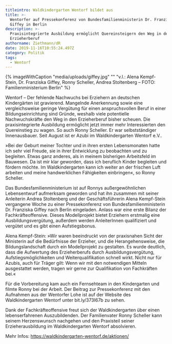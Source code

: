 ```yaml
---
titleintro: Waldkindergarten Wentorf bildet aus
title: >-
  Wentorfer auf Pressekonferenz von Bundesfamilienministerin Dr. Franziska
  Giffey in Berlin
description: >-
  Praxisintegrierte Ausbildung ermöglicht Quereinsteigern den Weg in den
  Erzieherberuf
authorname: Ziethmann/dR
date: 2019-11-16T10:55:24.497Z
category: Politik
tags:
  - Wentorf
---
```

{% imageWithCaption "media/uploads/giffey.jpg" "" "v.l.: Alena Kempf-Stein, Dr. Franziska Giffey, Ronny Scheller, Andrea Stoltenberg – FOTO: Familienministerium Berlin" %}

Wentorf – Der fehlende Nachwuchs bei Erziehern an deutschen Kindergärten ist gravierend. Mangelnde Anerkennung sowie eine vergleichsweise geringe Vergütung für einen anspruchsvollen Beruf in einer Bildungseinrichtung sind Gründe, weshalb viele potentielle Nachwuchskräfte den Weg in den Erzieherberuf bisher scheuen. Die praxisintegrierte Ausbildung ermöglicht jetzt immer mehr Interessierten den Quereinstieg zu wagen. So auch Ronny Scheller. Er war selbstständiger Innenausbauer. Seit August ist er Azubi im Waldkindergarten Wentorf e.V..

»Bei der Geburt meiner Tochter und in ihren ersten Lebensmonaten hatte ich sehr viel Freude, sie in ihrer Entwicklung zu beobachten und zu begleiten. Etwas ganz anderes, als in meinem bisherigen Arbeitsfeld im Bauwesen. Da ist mir klar geworden, dass ich beruflich Kinder begleiten und fördern möchte. Im Waldkindergarten kann ich weiter an der frischen Luft arbeiten und meine handwerklichen Fähigkeiten einbringen«, so Ronny Scheller.

Das Bundesfamilienministerium ist auf Ronnys außergewöhnlichen Lebensentwurf aufmerksam geworden und hat ihn zusammen mit seiner Anleiterin Andrea Stoltenberg und der Geschäftsführerin Alena Kempf-Stein vergangene Woche zu einer Pressekonferenz von Bundesfamilienministerin Dr. Franziska Giffey nach Berlin eingeladen. Anlass war eine erste Bilanz der Fachkräfteoffensive. Dieses Modellprojekt bietet Erziehern erstmalig eine Ausbildungsvergütung, außerdem werden AnleiterInnen qualifiziert und vergütet und es gibt einen Aufstiegsbonus.

Alena Kempf-Stein: »Wir waren beeindruckt von der praxisnahen Sicht der Ministerin auf die Bedürfnisse der Erzieher, und die Herangehensweise, die Bildungslandschaft durch ein Modellprojekt zu gestalten. Es wurde deutlich, dass die Aufwertung des Erzieherberufs durch Ausbildungsvergütung, Aufstiegsmöglichkeiten und Weiterqualifikation schnell wirkt. Nicht nur für Azubis, auch für Träger gilt: Wenn wir mit den notwendigen Mitteln ausgestattet werden, tragen wir gerne zur Qualifikation von Fachkräften bei.«

Für die Vorbereitung kam auch ein Fernsehteam in den Kindergarten und filmte Ronny bei der Arbeit. Der Beitrag zur Pressekonferenz mit den Aufnahmen aus der Wentorfer Lohe ist auf der Website des Waldkindergarten Wentorf unter bit.ly/373I67b zu sehen.

Dank der Fachkräfteoffensive freut sich der Waldkindergarten über einen lebenserfahrenen Auszubildenden. Der Familienvater Ronny Scheller kann seinem Herzenswunsch nachgehen und den Praxisteil seiner Erzieherausbildung im Waldkindergarten Wentorf absolvieren.

Mehr Infos: https://waldkindergarten-wentorf.de/aktionen/

